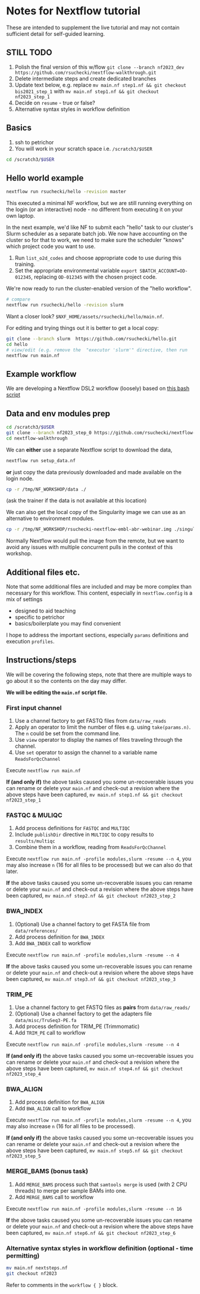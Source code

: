 # Notes for Nextflow tutorial 

These are intended to supplement the live tutorial
and may not contain sufficient detail for self-guided learning.


## STILL TODO

1. Polish the final version of this w/flow `git clone --branch nf2023_dev https://github.com/rsuchecki/nextflow-walkthrough.git`
2. Delete intermediate steps and create dedicated branches
3. Update text below, e.g. replace `mv main.nf step1.nf && git checkout bis2021_step_1` with `mv main.nf step1.nf && git checkout nf2023_step_1`
4. Decide on `resume` - true or false? 
5. Alternative syntax styles in workflow definition


## Basics

1. ssh to petrichor
2. You will work in your scratch space i.e. `/scratch3/$USER`

```sh
cd /scratch3/$USER
```


## Hello world example

```sh
nextflow run rsuchecki/hello -revision master 
```

This executed a minimal NF workflow, but we are still running everything 
on the login (or an interactive) node - no different from executing it on your own laptop.

In the next example, we'd like NF to submit each "hello" task to our cluster's Slurm scheduler as a separate batch job.
We now have accounting on the cluster so for that to work, we need to make sure the scheduler "knows" which project code 
you want to use. 

1. Run `list_o2d_codes` and choose appropriate code to use during this training. 
2. Set the appropriate environmental variable `export SBATCH_ACCOUNT=OD-012345`, replacing `OD-012345` with the chosen project code.

We're now ready to run the cluster-enabled version of the "hello workflow". 


```sh
# compare
nextflow run rsuchecki/hello -revision slurm
```

Want a closer look? `$NXF_HOME/assets/rsuchecki/hello/main.nf`.

For editing and trying things out it is better to get a local copy: 

```sh
git clone --branch slurm  https://github.com/rsuchecki/hello.git 
cd hello
# view/edit (e.g. remove the  "executor 'slurm'" directive, then run
nextflow run main.nf
```

## Example workflow 

We are developing a Nextflow DSL2 workflow (loosely) based on [this bash script](https://github.com/nathanhaigh/snakemake_template/blob/final/analysis.sh)

## Data and env modules prep

```sh
cd /scratch3/$USER
git clone --branch nf2023_step_0 https://github.com/rsuchecki/nextflow-walkthrough.git
cd nextflow-walkthrough
```

We can **either** use a separate Nextflow script to download the data, 

```sh
nextflow run setup_data.nf 
```

**or** just copy the data previously downloaded and made available on the login node.

```sh
cp -r /tmp/NF_WORKSHOP/data ./
```

(ask the trainer if the data is not available at this location)

We can also get the local copy of the Singularity image we can use as an alternative to environment modules. 

```sh
cp -r /tmp/NF_WORKSHOP/rsuchecki-nextflow-embl-abr-webinar.img ./singularity-images
```

Normally Nextflow would pull the image from the remote, 
but we want to avoid any issues with multiple concurrent pulls in the context of this workshop. 

## Additional files etc.

Note that some additional files are included and may be more complex than necessary for this workflow. 
This content, especially in `nextflow.config` is a mix of settings

*  designed to aid teaching
*  specific to petrichor
*  basics/boilerplate you may find convenient 

I hope to address the important sections, especially `params` definitions and execution `profiles`.

## Instructions/steps

We will be covering the following steps, 
note that there are multiple ways to go about it
so the contents on the day may differ.

**We will be editing the `main.nf` script file.**


### First input channel 

1. Use a channel factory to get FASTQ files from `data/raw_reads`
2. Apply an operator to limit the number of files e.g. using `take(params.n)`. The `n` could be set from the command line. 
3. Use `view` operator to display the names of files traveling through the channel. 
4. Use `set` operator to assign the channel to a variable name `ReadsForQcChannel`

Execute `nextflow run main.nf`


**If (and only if)** the above tasks caused you some un-recoverable issues you can rename or delete your
`main.nf` and check-out a revision where the above steps have been captured,
`mv main.nf step1.nf && git checkout nf2023_step_1`

### FASTQC & MULIQC

1. Add process definitions for `FASTQC` and `MULTIQC`
2. Include `publishDir` directive in `MULTIQC` to copy results to `results/multiqc`
3. Combine them in a workflow, reading from `ReadsForQcChannel`

Execute `nextflow run main.nf -profile modules,slurm -resume --n 4`, 
you may also increase `n` (16 for all files to be processed) but we can also do that later. 

**If** the above tasks caused you some un-recoverable issues you can rename or delete your
`main.nf` and check-out a revision where the above steps have been captured,
`mv main.nf step2.nf && git checkout nf2023_step_2`

### BWA_INDEX

1. (Optional) Use a channel factory to get FASTA file from `data/references/`
2. Add process definition for `BWA_INDEX` 
3. Add `BWA_INDEX` call to workflow 

Execute `nextflow run main.nf -profile modules,slurm -resume --n 4`

**If** the above tasks caused you some un-recoverable issues you can rename or delete your
`main.nf` and check-out a revision where the above steps have been captured,
`mv main.nf step3.nf && git checkout nf2023_step_3`

### TRIM_PE

1.  Use a channel factory to get FASTQ files as **pairs** from `data/raw_reads/`
2.  (Optional) Use a channel factory to get the adapters file `data/misc/TruSeq3-PE.fa`
3.  Add process definition for TRIM_PE (Trimmomatic)
4.  Add `TRIM_PE` call to workflow 

Execute `nextflow run main.nf -profile modules,slurm -resume --n 4`

**If (and only if)** the above tasks caused you some un-recoverable issues you can rename or delete your
`main.nf` and check-out a revision where the above steps have been captured,
`mv main.nf step4.nf && git checkout nf2023_step_4`

### BWA_ALIGN

1. Add process definition for `BWA_ALIGN` 
2. Add `BWA_ALIGN` call to workflow 
   
Execute `nextflow run main.nf -profile modules,slurm -resume --n 4`, you may also increase `n` (16 for all files to be processed).

**If (and only if)** the above tasks caused you some un-recoverable issues you can rename or delete your
`main.nf` and check-out a revision where the above steps have been captured,
`mv main.nf step5.nf && git checkout nf2023_step_5`


### MERGE_BAMS (bonus task)

1. Add `MERGE_BAMS` process such that `samtools merge` is used (with 2 CPU threads) to merge per sample BAMs into one.
2. Add `MERGE_BAMS` call to workflow 

Execute `nextflow run main.nf -profile modules,slurm -resume --n 16`

**If** the above tasks caused you some un-recoverable issues you can rename or delete your
`main.nf` and check-out a revision where the above steps have been captured,
`mv main.nf step6.nf && git checkout nf2023_step_6`

### Alternative syntax styles in workflow definition (optional - time permitting)

```sh
mv main.nf nextsteps.nf
git checkout nf2023
```

Refer to comments in the `workflow { }` block.